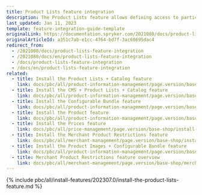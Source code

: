 ```yaml
---
title: Product Lists feature integration
description: The Product Lists feature allows defining access to particular items. The guide walks you through the process of installing this feature into your project.
last_updated: Jan 11, 2023
template: feature-integration-guide-template
originalLink: https://documentation.spryker.com/2021080/docs/product-lists-feature-integration
originalArticleId: a351c7ab-e1cc-4764-bd7f-3ac60695dac4
redirect_from:
  - /2021080/docs/product-lists-feature-integration
  - /2021080/docs/en/product-lists-feature-integration
  - /docs/product-lists-feature-integration
  - /docs/en/product-lists-feature-integration
related:
  - title: Install the Product Lists + Catalog feature
    link: docs/pbc/all/product-information-management/page.version/base-shop/install-and-upgrade/install-features/install-the-product-lists-catalog-feature.html
  - title: Install the CMS + Product Lists + Catalog feature
    link: docs/pbc/all/product-information-management/page.version/base-shop/install-and-upgrade/install-features/install-the-product-lists-catalog-feature.html
  - title: Install the Configurable Bundle feature
    link: docs/pbc/all/product-information-management/page.version/base-shop/install-and-upgrade/install-features/install-the-configurable-bundle-feature.html
  - title: Install the Product feature
    link: docs/pbc/all/product-information-management/page.version/base-shop/install-and-upgrade/install-features/install-the-product-feature.html
  - title: Install the Prices feature
    link: docs/pbc/all/price-management/page.version/base-shop/install-and-upgrade/install-features/install-the-prices-feature.html
  - title: Install the Merchant Product Restrictions feature
    link: docs/pbc/all/merchant-management/page.version/base-shop/install-and-upgrade/install-the-merchant-product-restrictions-feature.html
  - title: Install the Product Images + Configurable Bundle feature
    link: docs/pbc/all/product-information-management/page.version/base-shop/install-and-upgrade/install-features/install-the-product-images-configurable-bundle-feature.html
  - title: Merchant Product Restrictions feature overview
    link: docs/pbc/all/merchant-management/page.version/base-shop/merchant-product-restrictions-feature-overview/merchant-product-restrictions-feature-overview.html
---
```


{% include pbc/all/install-features/202307.0/install-the-product-lists-feature.md %} <!-- To edit, see /_includes/pbc/all/install-features/202307.0/install-the-product-lists-feature.md -->
